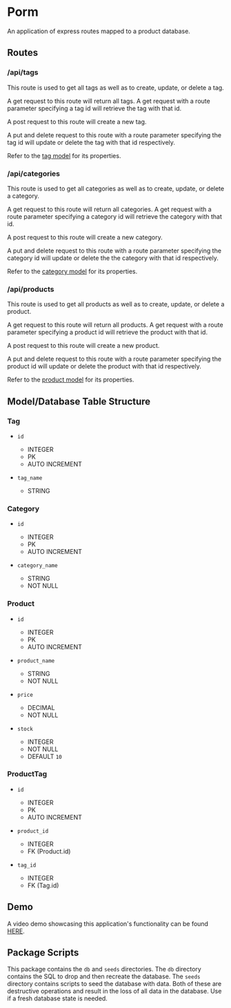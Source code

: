 # Porm

An application of express routes mapped to a product database.

## Routes

### /api/tags

This route is used to get all tags as well as to create, update, or delete a tag.

A get request to this route will return all tags. A get request with a route parameter specifying a tag id will retrieve
the tag with that id.

A post request to this route will create a new tag.

A put and delete request to this route with a route parameter specifying the tag id will update or delete the tag with
that id respectively.

Refer to the [tag model](#tag) for its properties.

### /api/categories

This route is used to get all categories as well as to create, update, or delete a category.

A get request to this route will return all categories. A get request with a route parameter specifying a category id
will retrieve the category with that id.

A post request to this route will create a new category.

A put and delete request to this route with a route parameter specifying the category id will update or delete the
the category with that id respectively.

Refer to the [category model](#category) for its properties.

### /api/products

This route is used to get all products as well as to create, update, or delete a product.

A get request to this route will return all products. A get request with a route parameter specifying a product id will
retrieve the product with that id.

A post request to this route will create a new product.

A put and delete request to this route with a route parameter specifying the product id will update or delete the product
with that id respectively.

Refer to the [product model](#product) for its properties.

## Model/Database Table Structure

### Tag

- `id`

  - INTEGER
  - PK
  - AUTO INCREMENT

- `tag_name`

  - STRING

### Category

- `id`

  - INTEGER
  - PK
  - AUTO INCREMENT

- `category_name`

  - STRING
  - NOT NULL

### Product

- `id`

  - INTEGER
  - PK
  - AUTO INCREMENT

- `product_name`

  - STRING
  - NOT NULL

- `price`

  - DECIMAL
  - NOT NULL

- `stock`

  - INTEGER
  - NOT NULL
  - DEFAULT `10`

### ProductTag

- `id`

  - INTEGER
  - PK
  - AUTO INCREMENT

- `product_id`

  - INTEGER
  - FK (Product.id)

- `tag_id`

  - INTEGER
  - FK (Tag.id)

## Demo

A video demo showcasing this application's functionality can be found [HERE](.).

## Package Scripts

This package contains the `db` and `seeds` directories. The `db` directory contains the SQL to drop and then recreate
the database. The `seeds` directory contains scripts to seed the database with data. Both of these are destructive
operations and result in the loss of all data in the database. Use if a fresh database state is needed.
